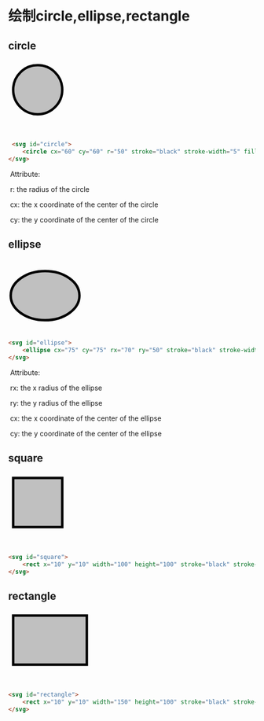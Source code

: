 # 绘制circle,ellipse,rectangle

## circle

 <svg id="circle">
        <circle cx="60" cy="60" r="50" stroke="black" stroke-width="5" fill="silver"/>
    </svg>


```html
 <svg id="circle">
    <circle cx="60" cy="60" r="50" stroke="black" stroke-width="5" fill="silver"></circle>
</svg>
```

​    Attribute: 

​      r: the radius of the circle

​      cx: the x coordinate of the center of the circle

​      cy: the y coordinate of the center of the circle



## ellipse

  <svg id="ellipse">
        <ellipse cx="75" cy="75" rx="70" ry="50" stroke="black" stroke-width="5" fill="silver"/>
    </svg>


```html
<svg id="ellipse">
    <ellipse cx="75" cy="75" rx="70" ry="50" stroke="black" stroke-width="5" fill="silver"></ellipse>
</svg>
```

​    Attribute: 

​       rx: the x radius of the ellipse

​      ry: the y radius of the ellipse

​      cx: the x coordinate of the center of the ellipse

​      cy: the y coordinate of the center of the ellipse



## square

<svg id="square">
    <rect x="10" y="10" width="100" height="100" stroke="black" stroke-width="5" fill="silver"/>
</svg>


```html
<svg id="square">
    <rect x="10" y="10" width="100" height="100" stroke="black" stroke-width="5" fill="silver"/>
</svg>
```



## rectangle

<svg id="rectangle">
    <rect x="10" y="10" width="150" height="100" stroke="black" stroke-width="5" fill="silver"/>
</svg>


```html
<svg id="rectangle">
    <rect x="10" y="10" width="150" height="100" stroke="black" stroke-width="5" fill="silver"></>
</svg>
```



